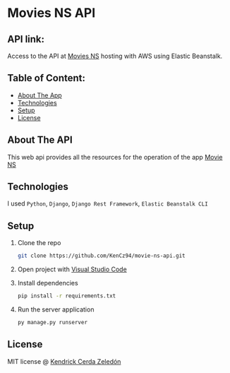 # Movies NS API

## API link:

Access to the API at [Movies NS](http://movie-ns-api-dev.us-east-1.elasticbeanstalk.com/ns/api/) hosting with AWS using Elastic Beanstalk.

## Table of Content:

- [About The App](#about-the-app)
- [Technologies](#technologies)
- [Setup](#setup)
- [License](#license)

## About The API

This web api provides all the resources for the operation of the app [Movie NS](https://github.com/KenCz94/movie-ns-app)

## Technologies

I used `Python`, `Django`, `Django Rest Framework`, `Elastic Beanstalk CLI`

## Setup

1. Clone the repo

   ```sh
   git clone https://github.com/KenCz94/movie-ns-api.git
   ```

2. Open project with [Visual Studio Code](https://code.visualstudio.com/)

3. Install dependencies

   ```sh
   pip install -r requirements.txt
   ```

4. Run the server application
   ```sh
   py manage.py runserver
   ```

## License

MIT license @ [Kendrick Cerda Zeledón](https://www.linkedin.com/in/kendrick-jos%C3%A9-cerda-zeled%C3%B3n-6a429a211/)
